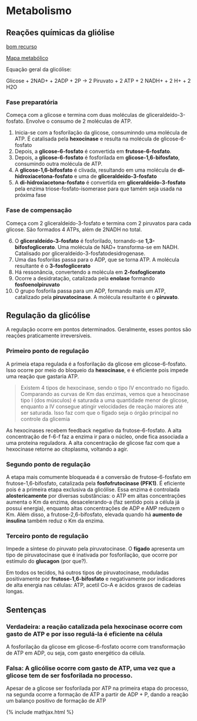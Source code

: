 # Metabolismo

## Reações químicas da gliólise

[bom recurso](http://homepage.ufp.pt/pedros/bq/glicolise.htm)

[Mapa metabólico](http://www.metabolic-pathway.com/fullMap.html)

Equação geral da glicólise:

Glicose + 2NAD+ + 2ADP + 2P → 2 Piruvato + 2 ATP + 2 NADH+ + 2 H+ + 2 H2O  

### Fase preparatória

Começa com a glicose e termina com duas moléculas de gliceraldeído-3-fosfato. Envolve o consumo de 2 moléculas de ATP.

1. Inicia-se com a fosforilação da glicose, consuminndo uma molécula de ATP. É catalisada pela **hexocinase** e resulta na molécula de glicose-6-fosfato
2. Depois, a **glicose-6-fosfato** é convertida em **frutose-6-fosfato**.
3. Depois, a **glicose-6-fosfato** é fosforilada em **glicose-1,6-bifosfato**, consumindo outra molécula de ATP.
4. A **glicose-1,6-bifosfato** é clivada, resultando em uma molécula de **di-hidroxiacetona-fosfato** e uma de **gliceraldeído-3-fosfato**
5. A **di-hidroxiacetona-fosfato** é convertida em **gliceraldeído-3-fosfato** pela enzima triose-fosfato-isomerase para que tamém seja usada na próxima fase

### Fase de compensação

Começa com 2 gliceraldeído-3-fosfato e termina com 2 piruvatos para cada glicose. São formados 4 ATPs, além de 2NADH no total.

6. O **gliceraldeído-3-fosfato** é fosforilado, tornando-se **1,3-bifosfoglicerato**. Uma molécula de NAD+ transforma-se em NADH. Catalisado por gliceraldeído-3-fosfatodesidrogenase. 
7. Uma das fosforilas passa para o ADP, que se torna ATP. A molécula resultante é o **3-fosfoglicerato**
8. Há ressonância, convertendo a molécula em **2-fosfoglicerato**
9. Ocorre a desidratação, catalizada pela **enolase** formando **fosfoenolpiruvato**
10. O grupo fosforila passa para um ADP, formando mais um ATP, catalizado pela **piruvatocinase**. A molécula resultante é o **piruvato**.

## Regulação da glicólise

A regulação ocorre em pontos determinados. Geralmente, esses pontos são reações praticamente irreversíveis.

### Primeiro ponto de regulação

A primeia etapa regulada é a fosforilação da glicose em glicose-6-fosfato. Isso ocorre por meio do bloqueio da **hexocinase**, e é eficiente pois impede uma reação que gastaria ATP. 

> Existem 4 tipos de hexocinase, sendo o tipo IV encontrado no fígado. Comparando as curvas de Km das enzimas, vemos que a hexocinase tipo I (dos músculos) é saturada a uma quantidade menor de glicose, enquanto a IV consegue atingir velocidades de reação maiores até ser saturada. Isso faz com que o fígado seja o órgão principal no controle da glicemia

As hexocinases recebem feedback negativo da frutose-6-fosfato. A alta concentração de f-6-f faz a enzima ir para o núcleo, onde fica associada a uma proteína reguladora. A alta concentração de glicose faz com que a hexocinase retorne ao citoplasma, voltando a agir.

### Segundo ponto de regulação

A etapa mais comumente bloqueada é a conversão de frutose-6-fosfato em frutose-1,6-bifosfato, catalizada pela **fosfofrutocinase (PFK1)**. É eficiente pois é a primeira etapa exclusiva da glicólise. Essa enzima é controlada **alostericamente** por diversas substâncias: o ATP em altas concentrações aumenta o Km da enzima, desacelerando-a (faz sentido pois a célula já possui energia), enquanto altas concentrações de ADP e AMP reduzem o Km.  Além disso, a frutose-2,6-bifosfato, elevada quando há **aumento de insulina** também reduz o Km da enzima.

### Terceiro ponto de regulação

Impede a síntese do piruvato pela piruvatocinase. O **fígado** apresenta um tipo de piruvatocinase que é inativada por fosforilação, que ocorre por estímulo do **glucagon** (por que?).

Em todos os tecidos, há outros tipos de piruvatocinase, moduladas positivamente por **frutose-1,6-bifosfato** e negativamente por indicadores de alta energia nas células: ATP, acetil Co-A e ácidos graxos de cadeias longas.

## Sentenças

### Verdadeira: a reação catalizada pela hexocinase ocorre com gasto de ATP e por isso regulá-la é eficiente na célula

A fosforilação da glicose em glicose-6-fosfato ocorre com transformação de ATP em ADP, ou seja, com gasto energético da célula.

### Falsa: A glicólise ocorre com gasto de ATP, uma vez que a glicose tem de ser fosforilada no processo.

Apesar de a glicose ser fosforilada por ATP  na primeira etapa do processo, na segunda ocorre a formação de ATP a partir de ADP + P, dando a reação um balanço positivo de formação de ATP 

{% include mathjax.html %}